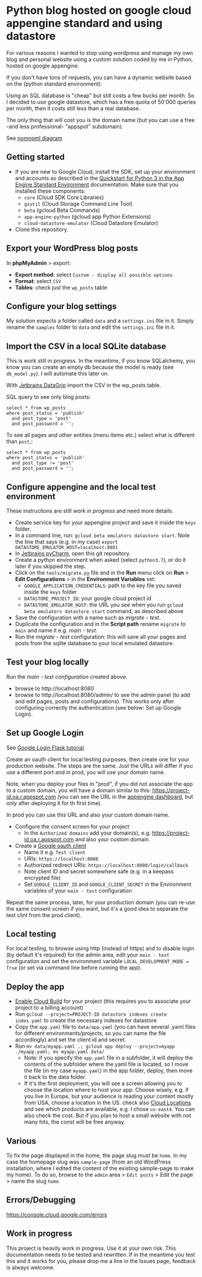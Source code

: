# Python blog hosted on google cloud appengine standard and using datastore

For various reasons I wanted to stop using wordpress and manage my own blog and personal website using a custom solution coded by me in Python, hosted on google appengine.

If you don't have tons of requests, you can have a dynamic website based on the  (python standard environment).

Using an SQL database is "cheap" but still costs a few bucks per month. So I decided to use google datastore, which has a free quota of 50'000 queries per month, then it costs still less than a real database.

The only thing that will cost you is the domain name (but you can use a free -and less professional- "appspot" subdomain).

See [nomnoml diagram](http://www.nomnoml.com/#view/%5BWordPress%5D-%5BMySQL%20DB%5D%0A%5BWordPress%5D-%5BWordPress%20Pictures%5D%0A%0A%5BMySQL%20DB%5Dexport-%3E%5BCSV%5D%0A%0A%5BCSV%5D-%3Edb_init%5BSQLite%5D%0A%0A%5BSQLite%5Dmigrate-%3E%5BDatastore%5D%0A%0A%5Bsettings.ini%5Dmigrate-%3E%5BDatastore%5D%0A%0A%5BSQLite%5D-%5BTemp%20Blog%5D%0A%5Bsettings.ini%5D-%5BTemp%20Blog%5D%0A%0A%5BDatastore%7C%0A-%20Posts%0A-%20Configs%5D%0A%0A%5BWordPress%20Pictures%5Dupload-%3E%5BBucket%5D%0A%0A%5BDatastore%5D-%5BPython%20Blog%5D%0A%5BBucket%5D-%5BPython%20Blog%5D)

## Getting started

- If you are new to Google Cloud, install the SDK, set up your environment and accounts as described in the [Quickstart for Python 3 in the App Engine Standard Environment](https://cloud.google.com/appengine/docs/standard/python3/quickstart) documentation. Make sure that you installed these components:
  - `core` (Cloud SDK Core Libraries)
  - `gsutil` (Cloud Storage Command Line Tool)
  - `beta` (gcloud Beta Commands)
  - `app-engine-python` (gcloud app Python Extensions)
  - `cloud-datastore-emulator` (Cloud Datastore Emulator)
- Clone this repository.

## Export your WordPress blog posts

In **phpMyAdmin** > export:
- **Export method**: select `Custom - display all possible options`
- **Format**: select `CSV`
- **Tables**: check just the `wp_posts` table

## Configure your blog settings

My solution expects a folder called `data` and a `settings.ini` file in it. Simply rename the `samples` folder to `data` and edit the `settings.ini` file in it.

## Import the CSV in a local SQLite database

This is work still in progress. In the meantime, if you know SQLalchemy, you know you can create an empty db because the model is ready (see `db_model.py`). I will automate this later on.

With [Jetbrains DataGrip](https://www.jetbrains.com/datagrip/) import the CSV in the wp_posts table.

SQL query to see only blog posts:
```
select * from wp_posts
where post_status = 'publish'
  and post_type = 'post'
  and post_password = '';
```

To see all pages and other entities (menu items etc.) select what is different than `post`,:
```
select * from wp_posts
where post_status = 'publish'
  and post_type != 'post'
  and post_password = '';
```

## Configure appengine and the local test environment

These instructions are still *work in progress* and need more details.

- Create service key for your appengine project and save it inside the `keys` folder.
- In a command line, run: `gcloud beta emulators datastore start`. Note the line that says (e.g. in my case) `export DATASTORE_EMULATOR_HOST=localhost:8081`
- In [Jetbrains pyCharm](https://www.jetbrains.com/pycharm/), open this git repository.
- Create a python environment when asked (select `python3.7`), or do it later if you skipped the step.
- Click on the `tools/migrate.py` file and in the **Run** menu click on **Run** > **Edit Configurations** > in the **Environment Variables** set:
  - `GOOGLE_APPLICATION_CREDENTIALS`: path to the key file you saved inside the `keys` folder
  - `DATASTORE_PROJECT_ID`: your google cloud project id
  - `DATASTORE_EMULATOR_HOST`: the URL you see when you run `gcloud beta emulators datastore start` command, as described above
- Save the configuration with a name such as *migrate - test*.
- Duplicate the configuration and in the **Script path** rename `migrate` to `main` and name it e.g. *main - test*.
- Run the *migrate - test* configuration: this will save all your pages and posts from the sqlite database to your local emulated datastore.

## Test your blog locally ##

Run the *main - test configuration* created above.
- browse to http://localhost:8080
- browse to http://localhost:8080/admin/ to see the admin panel (to add and edit pages, posts and configurations). This works only after configuring correctly the authentication (see below: Set up Google Login).

## Set up Google Login

See [Google Login Flask tutorial](https://realpython.com/flask-google-login/).

Create an oauth client for local testing purposes, then create one for your production website. The steps are the same. Just the URLs will differ if you use a different port and in prod, you will use your domain name.

Note, when you deploy your files in "prod", if you did not associate the app to a custom domain, you will have a domain similar to this: https://project-id.oa.r.appspot.com (you can see the URL in the [appengine dashboard](https://console.cloud.google.com/appengine), but only after deploying it for th first time).

In prod you can use this URL and also your custom domain name.

- Configure the consent screen for your project
  - In the `Authorized domains` add your domain(s), e.g. https://project-id.oa.r.appspot.com and also your custom domain.
- Create a [Google oauth client](https://console.developers.google.com/apis/credentials)
  - Name it e.g. `Test client`
  - URIs: `https://localhost:8080`
  - Authorized redirect URIs: `https://localhost:8080/login/callback`
  - Note client ID and secret somewhere safe (e.g. in a keepass encrypted file)
  - Set `GOOGLE_CLIENT_ID` and `GOOGLE_CLIENT_SECRET` in the Environment variables of your `main - test` configuration

Repeat the same process, later, for your production domain (you can re-use the same consent screen if you want, but it's a good idea to separate the test clint from the prod client).

## Local testing

For local testing, to browse using http (instead of https) and to disable login (by default it's required) for the admin area, edit your `main - test` configuration and set the environment variable `LOCAL_DEVELOPMENT_MODE = True` (or set via command line before running the app).

## Deploy the app

- [Enable Cloud Build](https://console.developers.google.com/apis/api/cloudbuild.googleapis.com/overview) for your project (this requires you to associate your project to a billing account)
- Run `gcloud --project=PROJECT-ID datastore indexes create index.yaml` to create the necessary indexes for datastore
- Copy the `app.yaml` file to `data/app.yaml` (you can have several .yaml files for different environments/projects, so you can name the file accordingly) and set the client id and secret.
- Run `mv data/myapp.yaml .; gcloud app deploy --project=myapp ./myapp.yaml; mv myapp.yaml data/`
  - Note: if you specify the `app.yaml` file in a subfolder, it will deploy the contents of the subfolder where the yaml file is located, so I move the file (in my case `myapp.yaml`) in the app folder, deploy, then move it back to the data folder.
  - If it's the first deployment, you will see a screen allowing you to choose the location where to host your app. Choose wisely, e.g. if you live in Europe, but your audience is reading your content mostly from USA, choose a location in the US. check also [Cloud Locations](https://cloud.google.com/about/locations) and see which products are available, e.g. I chose `us-east4`. You can also check the cost. But if you plan to host a small website with not many hits, the const will be free anyway.

## Various

To fix the page displayed in the home, the page slug must be `home`. In my case the homepage slug was `sample-page` (from an old WordPress installation, where I edited the content of the existing sample-page to make my home). To do so, browse to the `admin` area > `Edit posts` > Edit the page > name the slug `home`.

## Errors/Debugging

https://console.cloud.google.com/errors

## Work in progress ##

This project is heavily work in progress. Use it at your own risk. This documentation needs to be tested and rewritten. If in the meantime you test this and it works for you, please drop me a line in the Issues page, feedback is always welcome.